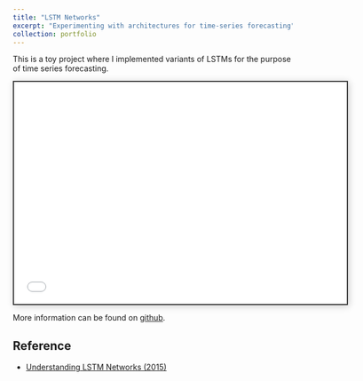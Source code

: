 ```yaml
---
title: "LSTM Networks"
excerpt: "Experimenting with architectures for time-series forecasting"
collection: portfolio
---
```


This is a toy project where I implemented variants of LSTMs for the purpose of time series forecasting. 

<div class="pdf-display-window">
    <iframe src="/files/projects/ensemble-lstm/report.pdf" width="100%" height="100%" style="border: none;"></iframe>
</div>
<style>
.pdf-display-window {
    width: 600px;
    height: 400px;
    border: 2px solid #333;
    overflow: hidden;
    box-shadow: 2px 2px 12px rgba(0, 0, 0, 0.2);
}
</style>

More information can be found on [github](https://github.com/honglizhaobob/Ensemble_LSTM_Networks).

## Reference

* [Understanding LSTM Networks (2015)](https://colah.github.io/posts/2015-08-Understanding-LSTMs/)